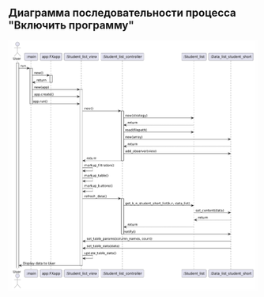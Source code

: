 ## Диаграмма последовательности процесса "Включить программу"
![image](https://github.com/lotarv/designPatterns/blob/master/Students/resources/diagrams/seq_diagram.PNG)

